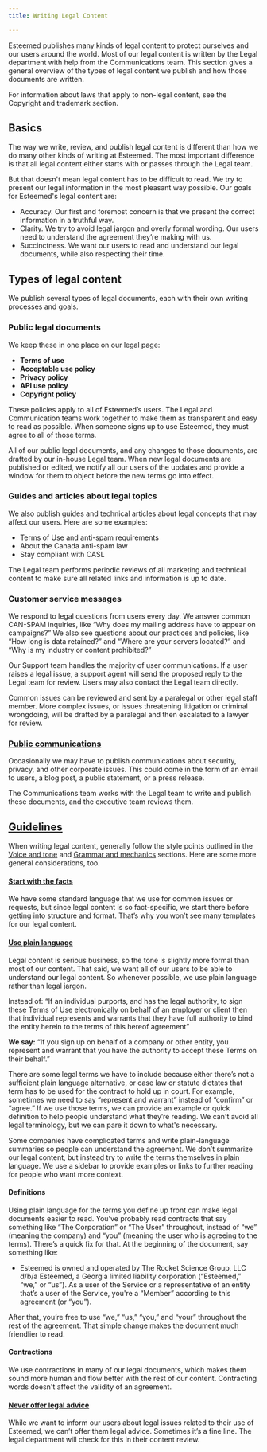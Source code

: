 ```yaml
---
title: Writing Legal Content

---
```

Esteemed publishes many kinds of legal content to protect ourselves and our users around the world. Most of our legal content is written by the Legal department with help from the Communications team. This section gives a general overview of the types of legal content we publish and how those documents are written.

For information about laws that apply to non-legal content, see the Copyright and trademark section.

## Basics

The way we write, review, and publish legal content is different than how we do many other kinds of writing at Esteemed. The most important difference is that all legal content either starts with or passes through the Legal team.

But that doesn't mean legal content has to be difficult to read. We try to present our legal information in the most pleasant way possible. Our goals for Esteemed's legal content are:

* Accuracy. Our first and foremost concern is that we present the correct information in a truthful way.
* Clarity. We try to avoid legal jargon and overly formal wording. Our users need to understand the agreement they’re making with us.
* Succinctness. We want our users to read and understand our legal documents, while also respecting their time.

## Types of legal content

We publish several types of legal documents, each with their own writing processes and goals.

### Public legal documents

We keep these in one place on our legal page:

* **Terms of use**
* **Acceptable use policy**
* **Privacy policy**
* **API use policy**
* **Copyright policy**

These policies apply to all of Esteemed’s users. The Legal and Communication teams work together to make them as transparent and easy to read as possible. When someone signs up to use Esteemed, they must agree to all of those terms.

All of our public legal documents, and any changes to those documents, are drafted by our in-house Legal team. When new legal documents are published or edited, we notify all our users of the updates and provide a window for them to object before the new terms go into effect.

### Guides and articles about legal topics

We also publish guides and technical articles about legal concepts that may affect our users. Here are some examples:

* Terms of Use and anti-spam requirements
* About the Canada anti-spam law
* Stay compliant with CASL

The Legal team performs periodic reviews of all marketing and technical content to make sure all related links and information is up to date.

### Customer service messages

We respond to legal questions from users every day. We answer common CAN-SPAM inquiries, like “Why does my mailing address have to appear on campaigns?” We also see questions about our practices and policies, like “How long is data retained?” and “Where are your servers located?” and “Why is my industry or content prohibited?”

Our Support team handles the majority of user communications. If a user raises a legal issue, a support agent will send the proposed reply to the Legal team for review. Users may also contact the Legal team directly.

Common issues can be reviewed and sent by a paralegal or other legal staff member. More complex issues, or issues threatening litigation or criminal wrongdoing, will be drafted by a paralegal and then escalated to a lawyer for review.

### [Public communications](https://styleguide.esteemed.io/grammar-and-mechanics.html)

Occasionally we may have to publish communications about security, privacy, and other corporate issues. This could come in the form of an email to users, a blog post, a public statement, or a press release.

The Communications team works with the Legal team to write and publish these documents, and the executive team reviews them.

## [Guidelines](https://styleguide.esteemed.io/grammar-and-mechanics.html)

When writing legal content, generally follow the style points outlined in the [Voice and tone](https://styleguide.esteemed.io/grammar-and-mechanics.html) and [Grammar and mechanics](https://styleguide.esteemed.io/grammar-and-mechanics.html) sections. Here are some more general considerations, too.

#### [Start with the facts](https://styleguide.esteemed.io/grammar-and-mechanics.html)

We have some standard language that we use for common issues or requests, but since legal content is so fact-specific, we start there before getting into structure and format. That’s why you won’t see many templates for our legal content.

#### [Use plain language](https://styleguide.esteemed.io/grammar-and-mechanics.html)

Legal content is serious business, so the tone is slightly more formal than most of our content. That said, we want all of our users to be able to understand our legal content. So whenever possible, we use plain language rather than legal jargon.

Instead of: “If an individual purports, and has the legal authority, to sign these Terms of Use electronically on behalf of an employer or client then that individual represents and warrants that they have full authority to bind the entity herein to the terms of this hereof agreement”

**We say:** “If you sign up on behalf of a company or other entity, you represent and warrant that you have the authority to accept these Terms on their behalf.”

There are some legal terms we have to include because either there’s not a sufficient plain language alternative, or case law or statute dictates that term has to be used for the contract to hold up in court. For example, sometimes we need to say “represent and warrant” instead of “confirm” or “agree.” If we use those terms, we can provide an example or quick definition to help people understand what they’re reading. We can't avoid all legal terminology, but we can pare it down to what's necessary.

Some companies have complicated terms and write plain-language summaries so people can understand the agreement. We don’t summarize our legal content, but instead try to write the terms themselves in plain language. We use a sidebar to provide examples or links to further reading for people who want more context.

#### Definitions

Using plain language for the terms you define up front can make legal documents easier to read. You’ve probably read contracts that say something like “The Corporation” or “The User” throughout, instead of “we” (meaning the company) and “you” (meaning the user who is agreeing to the terms). There’s a quick fix for that. At the beginning of the document, say something like:

* Esteemed is owned and operated by The Rocket Science Group, LLC d/b/a Esteemed, a Georgia limited liability corporation (“Esteemed,” “we,” or “us”). As a user of the Service or a representative of an entity that’s a user of the Service, you're a “Member” according to this agreement (or “you”).

After that, you’re free to use “we,” “us,” “you,” and “your” throughout the rest of the agreement. That simple change makes the document much friendlier to read.

#### Contractions

We use contractions in many of our legal documents, which makes them sound more human and flow better with the rest of our content. Contracting words doesn't affect the validity of an agreement.

#### [Never offer legal advice](https://styleguide.esteemed.io/writing-legal-content.html)

While we want to inform our users about legal issues related to their use of Esteemed, we can’t offer them legal advice. Sometimes it’s a fine line. The legal department will check for this in their content review.